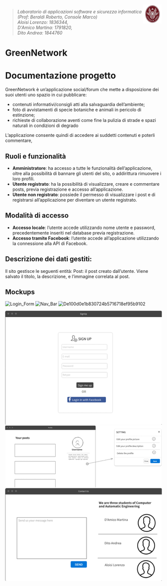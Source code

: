 <img width="12%" src="img/logo.jpeg" align="right">

>*Laboratorio di applicazioni software e sicurezza informatica  (Prof: Beraldi Roberto, Console Marco)<br/>
>Aloisi Lorenzo: 1836344, <br>D'Amico Martina: 1791820, <br>Dito Andrea: 1844760*

<h1>GreenNetwork </h1>

# Documentazione progetto
GreenNetwork è un’applicazione social/forum che mette a disposizione dei suoi utenti uno spazio in cui pubblicare:
* contenuti informativi/consigli atti alla salvaguardia dell’ambiente;
* foto di avvistamenti di specie botaniche e animali in pericolo di estinzione;
* richieste di collaborazione aventi come fine la pulizia di strade e spazi naturali in condizioni di degrado

L’applicazione consente quindi di accedere ai suddetti contenuti e poterli commentare, 


## Ruoli e funzionalità
* **Amministratore**: ha accesso a tutte le funzionalità dell’applicazione, oltre alla possibilità di bannare gli utenti del sito, o addirittura rimuovere i loro profili. 
* **Utente registrato**: ha la possibilità di visualizzare, creare e commentare posts, previa registrazione e accesso all’applicazione. 
* **Utente non registrato**: possiede il permesso di visualizzare i post e di registrarsi all’applicazione per diventare un utente registrato. 


## Modalità di accesso
* **Accesso locale**: l’utente accede utilizzando nome utente e password, precedentemente inseriti nel database previa registrazione.
* **Accesso tramite Facebook**: l’utente accede all’applicazione utilizzando la connessione alla API di Facebook.

## Descrizione dei dati gestiti: 
Il sito gestisce le seguenti entità:
Post: il post creato dall’utente. Viene salvato il titolo, la descrizione, e l’immagine correlata al post. 

## Mockups

![Login_Form](https://user-images.githubusercontent.com/82807015/121779437-e9558f00-cb9b-11eb-8b90-f564602aae89.png)
![Nav_Bar](https://user-images.githubusercontent.com/82807015/121779440-ebb7e900-cb9b-11eb-9deb-6eabfa57ba82.png)
![De100d0e1b830724b5716718ef95b9102](https://user-images.githubusercontent.com/82807015/121779418-cfb44780-cb9b-11eb-87ae-6425824e278c.png)

![SignUp](img/Mockups/SignUp.png)
![Profile](img/Mockups/Profile.png)
![ContactUs](img/Mockups/ContactUs.png)
